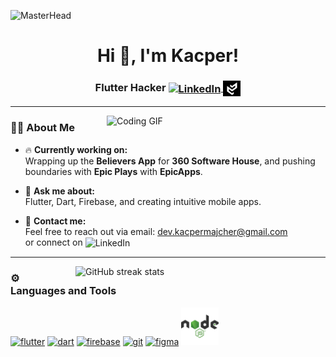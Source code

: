 ![MasterHead](https://github.com/KacperMajcher/kacpermajcher/assets/142928291/2f94f280-7d68-40a3-b58a-a31d7b9cda07)

<h1 align="center">Hi 👋, I'm Kacper!</h1>

<h3 align="center">
  Flutter Hacker 
  <a href="https://www.linkedin.com/in/kacpermajcher/" target="_blank">
    <img src="https://raw.githubusercontent.com/rahuldkjain/github-profile-readme-generator/master/src/images/icons/Social/linked-in-alt.svg" alt="LinkedIn" height="20" width="20" style="vertical-align: middle;" />
  <a href="https://www.epicplays.co/" target="_blank">
    <img src="https://raw.githubusercontent.com/DexVlog/db/main/epicplays_avatar.png" alt="Epic Plays Logo" height="25" style="vertical-align: middle;">
  </a>
</h3>



---
<img align="right" src="https://i.giphy.com/13GIgrGdslD9oQ.webp" alt="Coding GIF" width="350"/>

### 👨‍💻 About Me

- 🔥 **Currently working on:**  
  Wrapping up the **Believers App** for **360 Software House**, and pushing boundaries with **Epic Plays** with **EpicApps**.
  
- 💬 **Ask me about:**  
  Flutter, Dart, Firebase, and creating intuitive mobile apps.

- 📧 **Contact me:**  
  Feel free to reach out via email: <a href="mailto:dev.kacpermajcher@gmail.com" style="text-decoration: none; font-weight: bold; color: #0366d6;">dev.kacpermajcher@gmail.com</a>  
  or connect on <a href="https://www.linkedin.com/in/kacpermajcher/" target="_blank" style="text-decoration: none;">
    <img src="https://raw.githubusercontent.com/rahuldkjain/github-profile-readme-generator/master/src/images/icons/Social/linked-in-alt.svg" alt="LinkedIn" height="16" width="16" style="vertical-align: middle; margin-right: 5px;" />

  </a>

---
<img align="right" src="https://github-readme-streak-stats.herokuapp.com/?user=KacperMajcher&theme=radical" alt="GitHub streak stats" width="400"/>

### ⚙️ Languages and Tools<p align="left" style="display: flex; gap: 10px; align-items: center; margin: 0;">

<p align="left">
  <a href="https://flutter.dev" target="_blank" rel="noreferrer"><img src="https://www.vectorlogo.zone/logos/flutterio/flutterio-icon.svg" alt="flutter" width="60" height="60"/></a>
  <a href="https://dart.dev" target="_blank" rel="noreferrer"><img src="https://www.vectorlogo.zone/logos/dartlang/dartlang-icon.svg" alt="dart" width="60" height="60"/></a>
  <a href="https://firebase.google.com/" target="_blank" rel="noreferrer"><img src="https://www.vectorlogo.zone/logos/firebase/firebase-icon.svg" alt="firebase" width="60" height="60"/></a>
  <a href="https://git-scm.com/" target="_blank" rel="noreferrer"><img src="https://www.vectorlogo.zone/logos/git-scm/git-scm-icon.svg" alt="git" width="60" height="60"/></a>
  <a href="https://www.figma.com/" target="_blank" rel="noreferrer"><img src="https://www.vectorlogo.zone/logos/figma/figma-icon.svg" alt="figma" width="60" height="60"/></a>
  <a href="https://nodejs.org" target="_blank" rel="noreferrer"><img src="https://raw.githubusercontent.com/devicons/devicon/master/icons/nodejs/nodejs-original-wordmark.svg" alt="nodejs" width="60" height="60"/></a>
</p>
</p>


